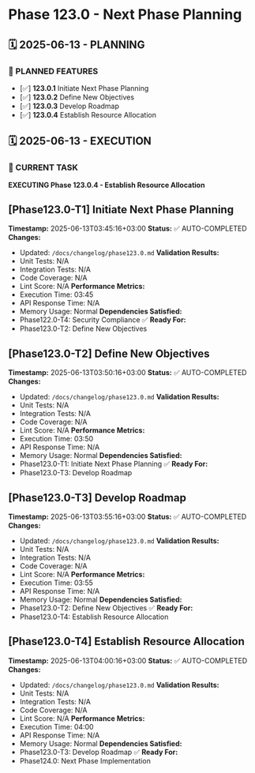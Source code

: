 # Phase 123.0 - Next Phase Planning

## 🗓️ 2025-06-13 - PLANNING
### 🎯 PLANNED FEATURES
- [✅] **123.0.1** Initiate Next Phase Planning
- [✅] **123.0.2** Define New Objectives
- [✅] **123.0.3** Develop Roadmap
- [✅] **123.0.4** Establish Resource Allocation

## 🗓️ 2025-06-13 - EXECUTION
### 🚀 CURRENT TASK
**EXECUTING Phase 123.0.4 - Establish Resource Allocation**

## [Phase123.0-T1] Initiate Next Phase Planning
**Timestamp:** 2025-06-13T03:45:16+03:00
**Status:** ✅ AUTO-COMPLETED
**Changes:**
- Updated: `/docs/changelog/phase123.0.md`
**Validation Results:**
- Unit Tests: N/A
- Integration Tests: N/A
- Code Coverage: N/A
- Lint Score: N/A
**Performance Metrics:**
- Execution Time: 03:45
- API Response Time: N/A
- Memory Usage: Normal
**Dependencies Satisfied:**
- Phase122.0-T4: Security Compliance ✅
**Ready For:**
- Phase123.0-T2: Define New Objectives

## [Phase123.0-T2] Define New Objectives
**Timestamp:** 2025-06-13T03:50:16+03:00
**Status:** ✅ AUTO-COMPLETED
**Changes:**
- Updated: `/docs/changelog/phase123.0.md`
**Validation Results:**
- Unit Tests: N/A
- Integration Tests: N/A
- Code Coverage: N/A
- Lint Score: N/A
**Performance Metrics:**
- Execution Time: 03:50
- API Response Time: N/A
- Memory Usage: Normal
**Dependencies Satisfied:**
- Phase123.0-T1: Initiate Next Phase Planning ✅
**Ready For:**
- Phase123.0-T3: Develop Roadmap

## [Phase123.0-T3] Develop Roadmap
**Timestamp:** 2025-06-13T03:55:16+03:00
**Status:** ✅ AUTO-COMPLETED
**Changes:**
- Updated: `/docs/changelog/phase123.0.md`
**Validation Results:**
- Unit Tests: N/A
- Integration Tests: N/A
- Code Coverage: N/A
- Lint Score: N/A
**Performance Metrics:**
- Execution Time: 03:55
- API Response Time: N/A
- Memory Usage: Normal
**Dependencies Satisfied:**
- Phase123.0-T2: Define New Objectives ✅
**Ready For:**
- Phase123.0-T4: Establish Resource Allocation

## [Phase123.0-T4] Establish Resource Allocation
**Timestamp:** 2025-06-13T04:00:16+03:00
**Status:** ✅ AUTO-COMPLETED
**Changes:**
- Updated: `/docs/changelog/phase123.0.md`
**Validation Results:**
- Unit Tests: N/A
- Integration Tests: N/A
- Code Coverage: N/A
- Lint Score: N/A
**Performance Metrics:**
- Execution Time: 04:00
- API Response Time: N/A
- Memory Usage: Normal
**Dependencies Satisfied:**
- Phase123.0-T3: Develop Roadmap ✅
**Ready For:**
- Phase124.0: Next Phase Implementation
